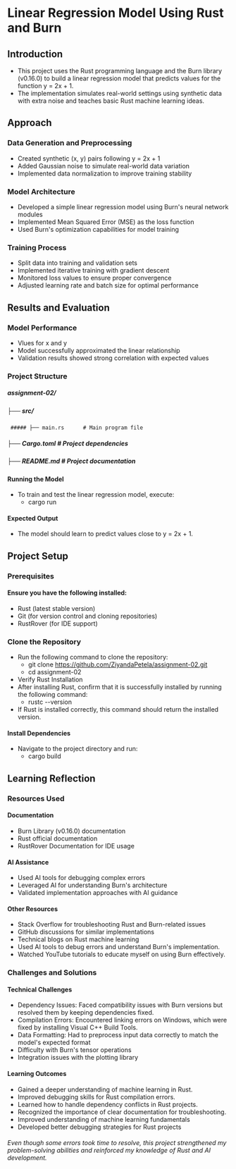 # Linear Regression Model Using Rust and Burn
## Introduction
* This project uses the Rust programming language and the Burn library (v0.16.0) to build a linear regression model that predicts values for the function y = 2x + 1.
* The implementation simulates real-world settings using synthetic data with extra noise and teaches basic Rust machine learning ideas.

## Approach

### Data Generation and Preprocessing
* Created synthetic (x, y) pairs following y = 2x + 1
* Added Gaussian noise to simulate real-world data variation
* Implemented data normalization to improve training stability
  
### Model Architecture
* Developed a simple linear regression model using Burn's neural network modules
* Implemented Mean Squared Error (MSE) as the loss function
* Used Burn's optimization capabilities for model training
  
### Training Process
* Split data into training and validation sets
* Implemented iterative training with gradient descent
* Monitored loss values to ensure proper convergence
* Adjusted learning rate and batch size for optimal performance
  
## Results and Evaluation

### Model Performance
* Vlues for x and y
* Model successfully approximated the linear relationship
* Validation results showed strong correlation with expected values

### Project Structure
##### assignment-02/
##### ├── src/
     ##### ├── main.rs      # Main program file
##### ├── Cargo.toml       # Project dependencies
##### ├── README.md        # Project documentation
#### Running the Model
* To train and test the linear regression model, execute:
    * cargo run
#### Expected Output
* The model should learn to predict values close to y = 2x + 1.

## Project Setup
### Prerequisites
#### Ensure you have the following installed:
* Rust (latest stable version)
* Git (for version control and cloning repositories)
* RustRover (for IDE support)

### Clone the Repository
* Run the following command to clone the repository:
   * git clone https://github.com/ZiyandaPetela/assignment-02.git
   * cd assignment-02
* Verify Rust Installation
* After installing Rust, confirm that it is successfully installed by running the following command:
    * rustc --version
* If Rust is installed correctly, this command should return the installed version.
#### Install Dependencies
* Navigate to the project directory and run:
   * cargo build

## Learning Reflection
### Resources Used
#### Documentation
* Burn Library (v0.16.0) documentation
* Rust official documentation
* RustRover Documentation for IDE usage
#### AI Assistance
* Used AI tools for debugging complex errors
* Leveraged AI for understanding Burn's architecture
* Validated implementation approaches with AI guidance
#### Other Resources
* Stack Overflow for troubleshooting Rust and Burn-related issues
* GitHub discussions for similar implementations
* Technical blogs on Rust machine learning
* Used AI tools to debug errors and understand Burn's implementation.
* Watched YouTube tutorials to educate myself on using Burn effectively.

### Challenges and Solutions
#### Technical Challenges
* Dependency Issues: Faced compatibility issues with Burn versions but resolved them by keeping dependencies fixed.
* Compilation Errors: Encountered linking errors on Windows, which were fixed by installing Visual C++ Build Tools.
* Data Formatting: Had to preprocess input data correctly to match the model's expected format
* Difficulty with Burn's tensor operations
* Integration issues with the plotting library

#### Learning Outcomes
* Gained a deeper understanding of machine learning in Rust.
* Improved debugging skills for Rust compilation errors.
* Learned how to handle dependency conflicts in Rust projects.
* Recognized the importance of clear documentation for troubleshooting.
* Improved understanding of machine learning fundamentals
* Developed better debugging strategies for Rust projects
###### Even though some errors took time to resolve, this project strengthened my problem-solving abilities and reinforced my knowledge of Rust and AI development.

